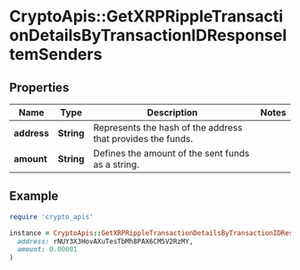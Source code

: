 # CryptoApis::GetXRPRippleTransactionDetailsByTransactionIDResponseItemSenders

## Properties

| Name | Type | Description | Notes |
| ---- | ---- | ----------- | ----- |
| **address** | **String** | Represents the hash of the address that provides the funds. |  |
| **amount** | **String** | Defines the amount of the sent funds as a string. |  |

## Example

```ruby
require 'crypto_apis'

instance = CryptoApis::GetXRPRippleTransactionDetailsByTransactionIDResponseItemSenders.new(
  address: rNUY3X3HovAXuTesTbMh8PAX6CM5V2RzMY,
  amount: 0.00001
)
```

